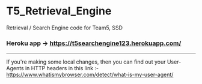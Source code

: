 # T5_Retrieval_Engine
Retrieval / Search Engine code for Team5, SSD

### Heroku app -> https://t5searchengine123.herokuapp.com/

**********

If you're making some local changes, then you can find out your User-Agents in HTTP headers in this link :- 
<br>
https://www.whatismybrowser.com/detect/what-is-my-user-agent/
